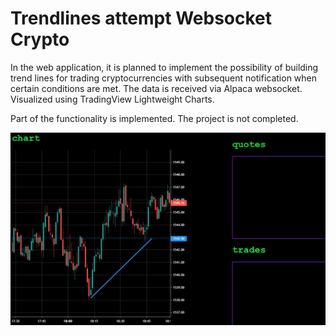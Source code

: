 # Trendlines attempt Websocket Crypto

In the web application, it is planned to implement the possibility of building trend lines for trading cryptocurrencies with subsequent notification when certain conditions are met.
The data is received via Alpaca websocket. Visualized using TradingView Lightweight Charts.

Part of the functionality is implemented. The project is not completed.

![alt text](https://github.com/likeprogrsv/Trendlines-attempt-Websocket-Crypto/blob/main/trend-line.PNG)